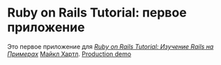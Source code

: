 # Ruby on Rails Tutorial: первое приложение

Это первое приложение для
[*Ruby on Rails Tutorial: Изучение Rails на Примерах*](http://railstutorial.org/)
 [Майкл Хартл](http://michaelhartl.com/).
 [Production demo](http://railstutorial3072.herokuapp.com)
